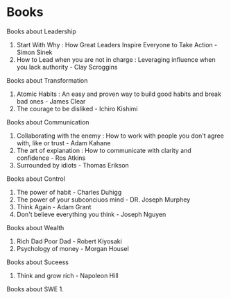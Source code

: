 # Books

Books about Leadership 
1. Start With Why : How Great Leaders Inspire Everyone to Take Action - Simon Sinek
2. How to Lead when you are not in charge :  Leveraging influence when you lack authority - Clay Scroggins


Books about Transformation
1. Atomic Habits : An easy and proven way to build good habits and break bad ones - James Clear
2. The courage to be disliked - Ichiro Kishimi


Books about Communication 
1. Collaborating with the enemy : How to work with people you don't agree with, like or trust - Adam Kahane
2. The art of explanation : How to communicate with clarity and confidence - Ros Atkins
3. Surrounded by idiots - Thomas Erikson


Books about Control
1. The power of habit - Charles Duhigg
2. The power of your subconciuos mind - DR. Joseph Murphey
3. Think Again - Adam Grant
4. Don't believe everything you think - Joseph Nguyen


Books about Wealth
1. Rich Dad Poor Dad - Robert Kiyosaki
2. Psychology of money - Morgan Housel


Books about Suceess
1. Think and grow rich - Napoleon Hill


Books about SWE
1.

